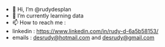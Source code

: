 - 👋 Hi, I’m @rudydesplan
- 🌱 I’m currently learning data
- 📫 How to reach me : 
- linkedin : https://www.linkedin.com/in/rudy-d-6a5b58153/
- emails : desrudy@hotmail.com and desrudy@gmail.com

<!---
rudydesplan/rudydesplan is a ✨ special ✨ repository because its `README.md` (this file) appears on your GitHub profile.
You can click the Preview link to take a look at your changes.
--->
